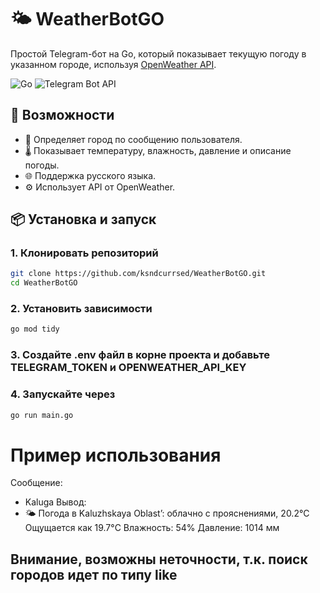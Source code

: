 # 🌤 WeatherBotGO

Простой Telegram-бот на Go, который показывает текущую погоду в указанном городе, используя [OpenWeather API](https://openweathermap.org/api).

![Go](https://img.shields.io/badge/Go-1.18%2B-blue?logo=go)
![Telegram Bot API](https://img.shields.io/badge/Telegram-Bot-blue?logo=telegram)

## 🚀 Возможности

- 📍 Определяет город по сообщению пользователя.
- 🌡 Показывает температуру, влажность, давление и описание погоды.
- 🌐 Поддержка русского языка.
- ⚙️ Использует API от OpenWeather.

## 📦 Установка и запуск

### 1. Клонировать репозиторий

```bash
git clone https://github.com/ksndcurrsed/WeatherBotGO.git
cd WeatherBotGO
```

### 2. Установить зависимости
```bash
go mod tidy
```

### 3. Создайте .env файл в корне проекта и добавьте TELEGRAM_TOKEN и OPENWEATHER_API_KEY

### 4. Запускайте через
```bash
go run main.go
```

# Пример использования
Сообщение:
- Kaluga
Вывод: 
- 🌤 Погода в Kaluzhskaya Oblast’:
облачно с прояснениями, 20.2°C
Ощущается как 19.7°C
Влажность: 54%
Давление: 1014 мм

## Внимание, возможны неточности, т.к. поиск городов идет по типу like
 
